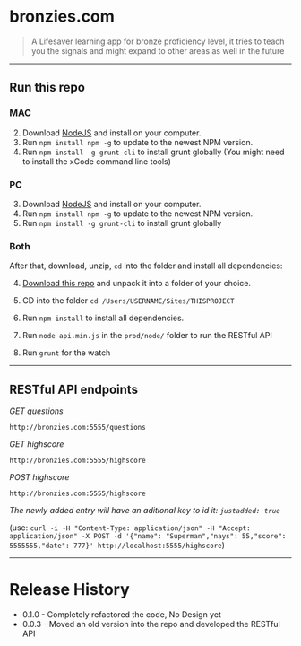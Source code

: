 bronzies.com
============

> A Lifesaver learning app for bronze proficiency level, it tries to teach you the signals and might expand to other areas as well in the future


----------------------------------------------------------------------------------------------------------------------------------------------------------------


## Run this repo

### MAC
2. Download [NodeJS](http://nodejs.org/) and install on your computer.
2. Run `npm install npm -g` to update to the newest NPM version.
2. Run `npm install -g grunt-cli` to install grunt globally (You might need to install the xCode command line tools)

### PC
3. Download [NodeJS](http://nodejs.org/) and install on your computer.
3. Run `npm install npm -g` to update to the newest NPM version.
3. Run `npm install -g grunt-cli` to install grunt globally


### Both

After that, download, unzip, `cd` into the folder and install all dependencies:

4. [Download this repo](https://github.com/dominikwilkowski/bronze/archive/master.zip) and unpack it into a folder of your choice.
4. CD into the folder `cd /Users/USERNAME/Sites/THISPROJECT`
4. Run `npm install` to install all dependencies.

5. Run  `node api.min.js` in the `prod/node/` folder to run the RESTful API
5. Run `grunt` for the watch


----------------------------------------------------------------------------------------------------------------------------------------------------------------


## RESTful API endpoints

*GET questions*

```
http://bronzies.com:5555/questions
```

*GET highscore*

```
http://bronzies.com:5555/highscore
```

*POST highscore*

```
http://bronzies.com:5555/highscore
```

_The newly added entry will have an aditional key to id it: `justadded: true`_

(use: `curl -i -H "Content-Type: application/json" -H "Accept: application/json" -X POST -d '{"name": "Superman","nays": 55,"score": 5555555,"date": 777}' http://localhost:5555/highscore`)


----------------------------------------------------------------------------------------------------------------------------------------------------------------


# Release History
* 0.1.0 - Completely refactored the code, No Design yet
* 0.0.3 - Moved an old version into the repo and developed the RESTful API